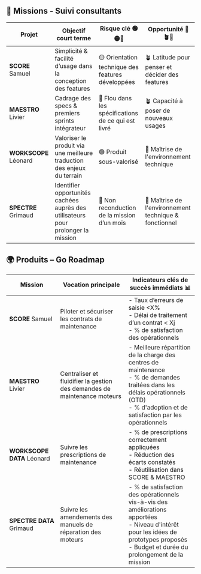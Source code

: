 ## 🧭 Missions - Suivi consultants

| Projet         |  Objectif court terme                                                                 | Risque clé 🟢🟡🔴                                | Opportunité 🌱🪴🌴                                  |
|----------------|---------------------------------------------------------------------------------------|------------------------------------------------|--------------------------------------------------|
| **SCORE** Samuel     |  Simplicité & facilité d’usage dans la conception des features                         | 🟡 Orientation technique des features développées | 🪴 Latitude pour penser et décider des features    |
| **MAESTRO** Livier   |  Cadrage des specs & premiers sprints intégrateur                                      | 🔴 Flou dans les spécifications de ce qui est livré | 🪴 Capacité à poser de nouveaux usages             |
| **WORKSCOPE** Léonard |  Valoriser le produit via une meilleure traduction des enjeux du terrain                | 🟢 Produit sous-valorisé                          | 🌴 Maîtrise de l'environnement technique           |
| **SPECTRE** Grimaud   |  Identifier opportunités cachées auprès des utilisateurs pour prolonger la mission     | 🔴 Non reconduction de la mission d’un mois       | 🌴 Maîtrise de l'environnement technique & fonctionnel |


## 🌍 Produits – Go Roadmap

| Mission        | Vocation principale                                                                 | Indicateurs clés de succès immédiats 📊 |
|----------------|-------------------------------------------------------------------------------------|-------------------------------|
| **SCORE** Samuel     | Piloter et sécuriser les contrats de maintenance                                   | - Taux d’erreurs de saisie <X%  <br> - Délai de traitement d’un contrat < Xj  <br> - % de satisfaction des opérationnels |
| **MAESTRO** Livier   | Centraliser et fluidifier la gestion des demandes de maintenance moteurs           | - Meilleure répartition de la charge des centres de maintenance   <br> - % de demandes traitées dans les délais opérationnels (OTD)  <br> - % d'adoption et de satisfaction par les opérationnels <br>  |
| **WORKSCOPE DATA** Léonard | Suivre les prescriptions de maintenance                  | - % de prescriptions correctement appliquées  <br> - Réduction des écarts constatés  <br> - Réutilisation dans SCORE & MAESTRO |
| **SPECTRE DATA** Grimaud   | Suivre les amendements des manuels de réparation des moteurs | - % de satisfaction des opérationnels vis-à-vis des améliorations apportées <br> - Niveau d'intérêt pour les idées de prototypes proposés <br> - Budget et durée du prolongement de la mission |
